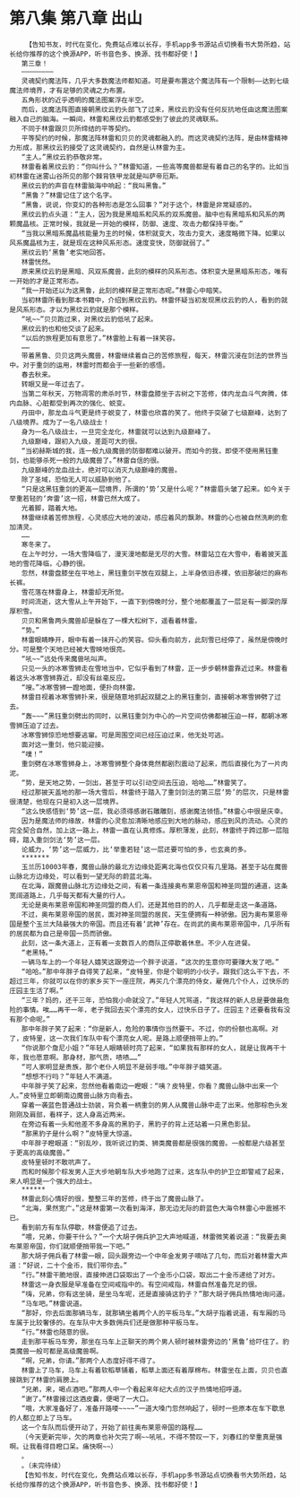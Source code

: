 # 第八集 第八章 出山
        【告知书友，时代在变化，免费站点难以长存，手机app多书源站点切换看书大势所趋，站长给你推荐的这个换源APP，听书音色多、换源、找书都好使！】
       第三章！
       ————————
       灵魂契约魔法阵，几乎大多数魔法师都知道。可是要布置这个魔法阵有一个限制——达到七级魔法师境界，才有足够的灵魂之力布置。
       五角形状的近乎透明的魔法图案浮在半空。
       而后，这魔法阵图直接朝黑纹云豹头部飞了过来，黑纹云豹没有任何反抗地任由这魔法图案融入自己的脑海。一瞬间，林雷和黑纹云豹都感受到了彼此的灵魂联系。
       不同于林雷跟贝贝所缔结的平等契约。
       平等契约的时候，那魔法阵林雷和贝贝的灵魂都融入的。而这灵魂契约法阵，是由林雷精神力形成，那黑纹云豹接受了这灵魂契约，自然是认林雷为主。
       “主人。”黑纹云豹恭敬非常。
       林雷看着黑纹云豹：“你叫什么？”林雷知道，一些高等魔兽都是有着自己的名字的。比如当初林雷在迷雾山谷所见的那个棘背铁甲龙就是叫萨帝厄斯。
       黑纹云豹的声音在林雷脑海中响起：“我叫黑鲁。”
       “黑鲁？”林雷记住了这个名字。
       “黑鲁，说说，你变幻的各种形态是怎么回事？”对于这个，林雷是非常疑惑的。
       黑纹云豹点头道：“主人，因为我是黑暗系和风系的双系魔兽。脑中也有黑暗系和风系的两颗魔晶核。正常时候，我就是一开始的模样，防御、速度、攻击力都保持平衡。”
       “当我以黑暗系魔晶核能量为主的时候，体积就变大，攻击力变大，速度略微下降。如果以风系魔晶核为主，就是现在这种风系形态。速度变快，防御就弱了。”
       黑纹云豹‘黑鲁’老实地回答。
       林雷恍然。
       原来黑纹云豹是黑暗、风双系魔兽，此刻的模样的风系形态。体积变大是黑暗系形态，唯有一开始的才是正常形态。
       “我一开始还以为这黑鲁，此刻的模样是正常形态呢。”林雷心中暗笑。
       当初林雷所看到那本书籍中，介绍到黑纹云豹。林雷怀疑当初发现黑纹云豹的人，看到的就是风系形态。才以为黑纹云豹就是那个模样。
       “吼~~”贝贝跑过来，对黑纹云豹低吼了起来。
       黑纹云豹也和他交谈了起来。
       “以后的旅程更加有意思了。”林雷脸上有着一抹笑容。
       ……
       带着黑鲁、贝贝这两头魔兽，林雷继续着自己的苦修旅程，每天，林雷沉浸在剑法的世界当中。对于重剑的运用，林雷时而都会于一些新的感悟。
       春去秋来。
       转眼又是一年过去了。
       当第二年秋天，万物凋零的肃杀时节，林雷盘膝坐于古树之下苦修，体内龙血斗气奔腾，体内血脉、心脏都受到再次的强化、蜕变。
       丹田中，那龙血斗气更是终于蜕变了，林雷也欣喜的笑了。他终于突破了七级巅峰，达到了八级境界。成为了一名八级战士！
       身为一名八级战士，一旦完全龙化，林雷就可以达到九级巅峰了。
       九级巅峰，跟初入九级，差距可大的很。
       “当初赫斯城的我，连一般九级魔兽的防御都难以破开。而如今的我，即使不使用黑钰重剑，也能够杀死一般的九级魔兽了。”林雷自信的很。
       九级巅峰的龙血战士，绝对可以消灭九级巅峰的魔兽。
       除了圣域，恐怕无人可以威胁到他了。
       “只是这黑钰重剑的更高一层境界，所谓的‘势’又是什么呢？”林雷眉头皱了起来。如今关于举重若轻的‘奔雷’这一招，林雷已然大成了。
       光着脚，踏着大地。
       林雷继续着苦修旅程，心灵感应大地的波动，感应着风的飘渺。林雷的心也被自然洗刷的愈加清灵。
       ……
       寒冬来了。
       在上午时分，一场大雪降临了，漫天漫地都是无尽的大雪。林雷站立在大雪中，看着披天盖地的雪花降临，心静的很。
       忽然，林雷盘膝坐在平地上，黑钰重剑平放在双腿上，上半身依旧赤裸，依旧那破烂的麻布长裤。
       雪花落在林雷身上，林雷却无所觉。
       时间流逝，这大雪从上午开始下，一直下到傍晚时分，整个地都覆盖了一层足有一脚深的厚厚积雪。
       贝贝和黑鲁两头魔兽却是躲在了一棵大松树下，遥看着林雷。
       “势。”
       林雷眼睛睁开，眼中有着一抹开心的笑容。仰头看向前方，此刻雪已经停了，虽然是傍晚时分。可是整个天地已经被大雪映地很亮。
       “吼~~”远处传来魔兽吼叫声。
       只见一头的冰寒雪狮走在雪地当中，它似乎看到了林雷，正一步步朝林雷靠近过来。林雷看着这头冰寒雪狮靠近，却没有丝毫反应。
       “嗖。”冰寒雪狮一蹬地面，便扑向林雷。
       林雷目视着冰寒雪狮扑来，很是随意地抓起双腿之上的黑钰重剑，直接朝冰寒雪狮劈了过去。
       “轰~~~”黑钰重剑劈出的同时，以黑钰重剑为中心的一片空间仿佛都被压迫一样，都朝冰寒雪狮压迫了过去。
       冰寒雪狮惊恐地想要逃窜。可是周围空间已经压迫过来，他无处可逃。
       面对这一重剑，他只能迎接。
       “噗！”
       重剑劈在冰寒雪狮身上，冰寒雪狮整个身体竟然都剧烈震动了起来，而后直接化为了一片肉泥。
       “势，是天地之势，一剑出，甚至于可以引动空间去压迫，哈哈……”林雷笑了。
       经过那披天盖地的那一场大雪后，林雷终于踏入了重剑剑法的第三层‘势’的层次，只是林雷很清楚，他现在只是初入这一层境界。
       “这么快感悟到‘势’这一层，我必须得感谢石雕雕刻，感谢魔法领悟。”林雷心中很是庆幸。
       因为是魔法师的缘故，林雷的心灵愈加清晰地感应到大地的脉动，感应到风的流动。心灵的完全契合自然，加上这一路上，林雷一直在认真修炼。厚积薄发，此刻，林雷终于跨过那一层阻碍，踏入重剑剑法‘势’这一层。
       论威力，‘势’这一层威力，比‘举重若轻’这一层还要可怕的多，也玄奥的多。
       *******
       玉兰历10003年春，魔兽山脉的最北方边缘处距离北海也仅仅只有几里路。甚至于站在魔兽山脉北方边缘处，可以看到一望无际的蔚蓝北海。
       在北海，跟魔兽山脉北方边缘处之间，有着一条连接奥布莱恩帝国和神圣同盟的通道，这条宽阔道路上，几乎每天都有大量的行人。
       无论是奥布莱恩帝国和神圣同盟的商人们，还是其他目的的人，几乎都是走这一条道路。
       不过，奥布莱恩帝国的居民，面对神圣同盟的居民，天生便拥有一种骄傲。因为奥布莱恩帝国是整个玉兰大陆最强大的帝国。而且还有着‘武神’存在。在尚武的奥布莱恩帝国中，几乎所有的居民都为自己是帝国一员而骄傲。
       此刻，这一条大道上，正有着一支数百人的商队正停歇着休息。不少人在进餐。
       “老黑特。”
       一辆马车上的一个年轻人嬉笑这跟旁边一个胖子说道，“这次的生意你可要赚大发了吧。”
       “哈哈。”那中年胖子自得笑了起来，“皮特里，你是个聪明的小伙子。跟我们这么干下去，不超过三年，你就可以在你的家乡买下一座庄院，再买几个漂亮的侍女，雇佣几个仆人，过快乐的庄园主生活了啊。”
       “三年？妈的，还干三年，恐怕我小命就没了。”年轻人咒骂道，“我这样的新人总是要做最危险的事情。唉……再干一年，老子我回去买个漂亮的女人，过快乐日子了。庄园主？还要看我有没有那个命呢。”
       那中年胖子笑了起来：“你是新人，危险的事情你当然要干。不过，你的份额也高啊。对了，皮特里，这一次我们车队中有个漂亮女人呢。是路上顺便捎带上的。”
       “你说那个詹尼小姐？”年轻人眼睛顿时亮了起来，“如果我有那样的女人，就是让我再干十年，我也愿意啊。那身材，那气质，啧啧……”
       “可人家明显是贵族，那个老仆人明显不是弱手哦。”中年胖子嬉笑道。
       “想想不行吗？”年轻人不满道。
       中年胖子笑了起来，忽然他看着南边一瞪眼：“咦？皮特里，你看？魔兽山脉中出来一个人。”皮特里立即朝南边魔兽山脉方向看去。
       穿着一袭蓝色普通战士劲装，背负着一柄重剑的男人从魔兽山脉中走了出来。他那棕色头发刚刚及肩部，看样子，这人身高近两米。
       在旁边有着一头和他差不多身高的黑豹子，黑豹子的背上还站着一只黑色影鼠。
       “那黑豹子是什么啊？”皮特里大惊道。
       中年胖子瞪眼道：“别乱吵，我听说过豹类、狮类魔兽都是很强的魔兽。一般都是六级甚至于更高的高级魔兽。”
       皮特里顿时不敢吭声了。
       而和时候那个棕发男人正大步地朝车队大步地跑了过来，这车队中的护卫立即警戒了起来，来人明显是一个强大的战士。
       ******
       林雷此刻心情好的很，整整三年的苦修，终于出了魔兽山脉了。
       “北海，果然宽广。”这是林雷第一次看到海洋，那无边无际的蔚蓝色大海令林雷心中震撼不已。
       看到前方有车队停歇，林雷便追了过去。
       “喂，兄弟，你要干什么？”一个大胡子佣兵护卫大声地喊道，林雷微笑着说道：“我要去奥布莱恩帝国，你们就顺便捎带我一下吧。”
       那大胡子佣兵看了林雷一眼，回头跟旁边一个中年金发男子嘀咕了几句，而后对着林雷大声道：“好说，二十个金币，我们带你去。”
       “行。”林雷干脆地很，直接伸进口袋取出了一个金币小口袋，取出二十金币递给了对方。
       林雷这一身衣服是早准备在空间戒指中的。有空间戒指，林雷自然准备充足的很。
       “嗨，兄弟，你有这坐骑，是坐马车呢，还是直接骑这豹子？”那大胡子佣兵热情地询问道。
       “马车吧。”林雷说道。
       “那好，你去后面那辆马车，就那辆坐着两个人的平板马车。”大胡子指着说道，有车厢的马车属于比较奢侈的。在车队中大多数佣兵们还是做那种平板马车。
       “行。”林雷也随意的很。
       走到那平板马车旁，那坐在马车上正聊天的两个男人顿时被林雷旁边的‘黑鲁’给吓住了。豹类魔兽一般可都是高级魔兽啊。
       “啊，兄弟，你请。”那两个人态度好得不得了。
       林雷上了马车，马车上有着软稻草铺着，稻草上面还有着厚棉布。林雷坐在上面，贝贝也直接跳到了林雷的肩膀上。
       “兄弟，来，喝点酒吧。”那两人中一个看起来年纪大点的汉子热情地招呼道。
       “谢了。”林雷接过这酒皮囊，便喝了一大口。
       “哦，大家准备好了，准备开路喽~~~~”一道大嗓门忽然响起了，顿时一些原本在车下歇息的人都立即上了马车。
       这一个车队而后便开动了，开始了前往奥布莱恩帝国的路程……
       （今天更新完毕，欠的两章也补欠完了啊~~吼吼，不得不赞叹一下，刘春红的举重真是强啊。让我看得目瞪口呆。痛快啊~~）
       。
       。（未完待续）
       【告知书友，时代在变化，免费站点难以长存，手机app多书源站点切换看书大势所趋，站长给你推荐的这个换源APP，听书音色多、换源、找书都好使！】
